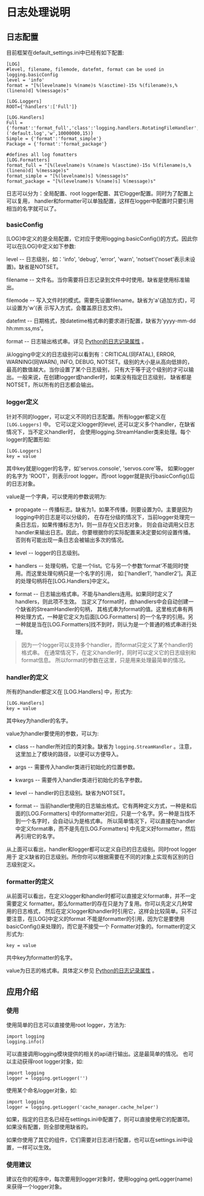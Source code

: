 # 日志处理说明

## 日志配置

目前框架在default_settings.ini中已经有如下配置:


```
[LOG]
#level, filename, filemode, datefmt, format can be used in logging.basicConfig
level = 'info'
format = "[%(levelname)s %(name)s %(asctime)-15s %(filename)s,%(lineno)d] %(message)s"

[LOG.Loggers]
ROOT={'handlers':['Full']}

[LOG.Handlers]
Full = {'format':'format_full','class':'logging.handlers.RotatingFileHandler','args':('default.log','w',10000000,15)}
Simple = {'format':'format_simple'}
Package = {'format':'format_package'}

#defines all log fomatters
[LOG.Formatters] 
format_full = "[%(levelname)s %(name)s %(asctime)-15s %(filename)s,%(lineno)d] %(message)s"
format_simple = "[%(levelname)s] %(message)s"
format_package = "[%(levelname)s %(name)s] %(message)s"
```

日志可以分为：全局配置、root logger配置、其它logger配置。同时为了配置上可以复用，
handler和formatter可以单独配置，这样在logger中配置时只要引用相当的名字就可以了。

### basicConfig

[LOG]中定义的是全局配置，它对应于使用logging.basicConfig()的方式。因此你可以在[LOG]中定义如下参数:


level --
    日志级别，如：'info', 'debug', 'error', 'warn', 'notset'('noset'表示未设置)。缺省是NOTSET。

filename --
    文件名。当你需要将日志记录到文件中时使用。缺省是使用标准输出。

filemode --
    写入文件时的模式。需要先设置filename。缺省为'a'(追加方式)，可以设置为'w'(表
    示写入方式，会覆盖原日志文件)。

datefmt --
    日期格式，按datetime格式串的要求进行配置，缺省为'yyyy-mm-dd hh:mm:ss,ms'。

format --
    日志输出格式串。详见 [Python的日志记录属性](http://docs.python.org/library/logging.html#logrecord-attributes) 。



从logging中定义的日志级别可以看到有：CRITICAL(同FATAL), ERROR, WARNING(同WARN),
INFO, DEBUG, NOTSET。级别的大小是从高向低排的，最高的数值越大。当你设置了某个日志级别，
只有大于等于这个级别的才可以输出。一般来说，在创建logger或handler时，如果没有指定日志级别，
缺省都是NOTSET，所以所有的日志都会输出。


### logger定义

针对不同的logger，可以定义不同的日志配置。所有logger都定义在 `[LOG.Loggers]` 中。
它可以定义logger的level, 还可以定义多个handler，在缺省情况下，当不定义handler时，
会使用logging.StreamHandler类来处理。每个logger的配置形如:

```
[LOG.Loggers]
key = value
```

其中key就是logger的名字，如'servos.console', 'servos.core'等。
如果logger的名字为 'ROOT'，则表示root logger。而root logger就是执行basicConfig()后的日志对象。

value是一个字典，可以使用的参数说明为:

- propagate --
    传播标志。缺省为1，如果不传播，则要设置为0。主要是因为logging中的日志是可以分级的，
    在存在分级的情况下，当前logger处理完一条日志后，如果传播标志为1，则一旦存在父日志对象，
    则会自动调用父日志handler来输出日志。因此，你要根据你的实际配置来决定要如何设置传播。
    否则有可能出现一条日志会被输出多次的情况。

- level --
    logger的日志级别。

- handlers --
    处理句柄，它是一个list。它与另一个参数'format'不能同时使用。而这里处理句柄只是一个名字的引用，
    如:['handler1', 'handler2']。真正的处理句柄将在[LOG.Handlers]中定义。

- format --
    日志输出格式串。不能与handlers连用。如果同时定义了handlers，则此项不生效。
    当定义了format时，由handlers中会自动创建一个缺省的StreamHandler的句柄，
    其格式串为format的值。这里格式串有两种处理方式，一种是它定义为后面[LOG.Formatters]
    的一个名字的引用。另一种就是当在[LOG.Formatters]找不到时，则认为是一个普通的格式串进行处理。


> 因为一个logger可以支持多个handler，而format只定义了某个handler的格式串。
在通常情况下，在定义handler时，同时可以定义它的日志级别和format信息。
所以format的参数在这里，只是用来处理最简单的情况。


### handler的定义

所有的handler都定义在 [LOG.Handlers] 中，形式为:

```
[LOG.Handlers]
key = value
```

其中key为handler的名字。

value为handler要使用的参数，可以为:

- class --
    handler所对应的类对象。缺省为 `logging.StreamHandler` 。注意，这里加上了模块的路径，以便可以方便导入。

- args --
    需要传入handler类进行初始化的位置参数。

- kwargs --
    需要传入handler类进行初始化的名字参数。

- level --
    handler的日志级别。缺省为NOTSET。

- format --
    当前handler使用的日志输出格式。它有两种定义方式，一种是和后面的[LOG.Formatters]
    中的formatter对应，只是一个名字。另一种是当找不到一个名字时，会自动认为是格式串。
    所以简单情况下，可以直接在handler中定义format串，而不是先在[LOG.Formatters]
    中先定义好formatter，然后再引用它的名字。


从上面可以看出，handler和logger都可以定义自已的日志级别。同时root logger用于
定义缺省的日志级别。所你你可以根据需要在不同的对象上实现有区别的日志级别定义。


### formatter的定义

从前面可以看出，在定义logger和handler时都可以直接定义format串，并不一定需要定义
formatter。那么formatter的存在只是为了复用。你可以先定义几种常用的日志格式，
然后在定义logger和handler时引用它，这样会比较简单。只不过要注意，在[LOG]中定义的format
不能是formatter的引用，因为它是要使用basicConfig()来处理的，而它是不接受一个
Formatter对象的。formatter的定义形式为:

```
key = value
```

共中key为formatter的名字。

value为日志的格式串。具体定义参见  [Python的日志记录属性](http://docs.python.org/library/logging.html#logrecord-attributes) 。


## 应用介绍

### 使用

使用简单的日志可以直接使用root logger，方法为:

```
import logging
logging.info()
```

可以直接调用logging模块提供的相关的api进行输出。这是最简单的情况。
也可以主动获得root logger对象，如:


```
import logging
logger = logging.getLogger('')
```

使用某个命名logger对象，如:


```
import logging
logger = logging.getLogger('cache_manager.cache_helper')
```

如果，指定的日志名已经在settings.ini中配置了，则可以直接使用它的配置项。如果没有配置，则全部使用缺省的。

如果你使用了其它的组件，它们需要对日志进行配置，也可以在settings.ini中设置，一样可以生效。


### 使用建议

建议在你的程序中，每次要用到logger对象时，使用logging.getLogger(name)来获得一个logger对象。

